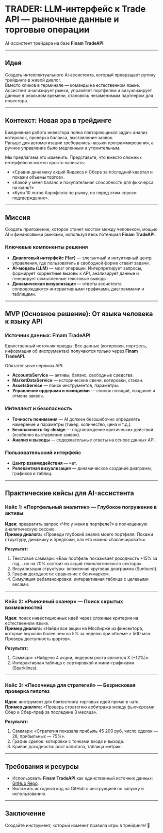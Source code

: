 # TRADER: LLM‑интерфейс к Trade API — рыночные данные и торговые операции

AI-ассистент трейдера на базе **Finam TradeAPI**

---

## Идея
Создать интеллектуального AI‑ассистента, который превращает рутину трейдинга в живой диалог.  
Вместо кликов в терминале — команды на естественном языке. Ассистент анализирует рынки, управляет портфелем и визуализирует данные в реальном времени, становясь незаменимым партнером для инвестора.

---

## Контекст: Новая эра в трейдинге
Ежедневная работа инвестора полна повторяющихся задач: анализ котировок, проверка баланса, выставление заявок.  
Раньше для автоматизации требовались навыки программирования, а ручное управление было медленным и утомительным.

Мы предлагаем это изменить. Представьте, что вместо сложных интерфейсов можно просто написать:

- «Сравни динамику акций Яндекса и Сбера за последний квартал и покажи объемы торгов».
- «Какой у меня баланс и покупательная способность для фьючерса на юань?»
- «Купи 10 лотов Аэрофлота по рынку, но перед этим спроси подтверждение».

---

## Миссия
Создать приложение, которое станет мостом между человеком, мощью AI и финансовыми рынками, используя весь потенциал **Finam TradeAPI**.

### Ключевые компоненты решения
- **Диалоговый интерфейс (Чат)** — элегантный и интуитивный центр управления, где пользователь в свободной форме ставит задачи.
- **AI‑модель (LLM)** — мозг операции. Интерпретирует запросы, формирует корректные вызовы к API, анализирует данные и генерирует осмысленные текстовые выводы.
- **Динамическая визуализация** — ответы ассистента сопровождаются интерактивными графиками, диаграммами и таблицами.

---

## MVP (Основное решение): От языка человека к языку API

### Источник данных: Finam TradeAPI
Единственный источник правды. Все данные (котировки, портфель, информация об инструментах) получаются только через **Finam TradeAPI**.

Обязательные сервисы API:
- **AccountsService** — активы, баланс, свободные средства.
- **MarketDataService** — исторические свечи, котировки, стакан.
- **AssetsService** — поиск инструментов, параметры.
- **Управление ордерами и позициями** — список позиций, создание и отмена заявок.

### Интеллект и безопасность
- **Точность понимания** — AI должен безошибочно определять намерение и параметры (тикер, количество, цена и т.д.).
- **Безопасность‑by‑design** — подтверждение критических действий (особенно выставление заявок).
- **Анализ и выводы** — содержательные ответы на основе данных API.

### Пользовательский интерфейс
- **Центр взаимодействия** — чат.  
- **Релевантная визуализация** — динамическое создание диаграмм, графиков и таблиц.

---

## Практические кейсы для AI-ассистента

### Кейс 1: «Портфельный аналитик» — Глубокое погружение в активы
**Идея:** превратить запрос «Что у меня в портфеле?» в полноценную аналитическую сессию.  
**Пример диалога:** «Проведи глубокий анализ моего портфеля. Покажи структуру, динамику и предложи, как его можно сбалансировать».  

**Результат:**
1. Текстовое саммари: «Ваш портфель показывает доходность +15% за год... но на 70% состоит из акций технологического сектора».
2. Визуализация структуры: вложенная круговая диаграмма (Sunburst).
3. График доходности: сравнение с бенчмарком.
4. Симуляция ребалансировки: интерактивная таблица с целевыми весами.

---

### Кейс 2: «Рыночный сканер» — Поиск скрытых возможностей
**Идея:** поиск инвестиционных идей через сложные критерии на естественном языке.  
**Пример диалога:** «Найди все акции на Мосбирже из финсектора, которые выросли более чем на 5% за неделю при объеме > 500 млн. Проверь доступность шортов».  

**Результат:**
1. Саммари: «Найдено 4 акции, лидером роста является X (+12%)».  
2. Интерактивная таблица с сортировкой и мини-графиками (Sparklines).

---

### Кейс 3: «Песочница для стратегий» — Безрисковая проверка гипотез
**Идея:** инструмент для бэктестинга торговых идей прямо в чате.  
**Пример диалога:** «Проверь стратегию арбитража между фьючерсами Сбер и Сбер-преф за последние 3 месяца».  

**Результат:**
1. Саммари: «Стратегия показала прибыль 45 200 руб, число сделок — 28, прибыльных — 75%».  
2. График сделок: котировки с точками входа и выхода.  
3. Кривая доходности: рост капитала, таблица метрик.

---

## Требования и ресурсы
- Использовать **Finam TradeAPI** как единственный источник данных: [GitHub Repo](https://github.com/FinamWeb/finam-trade-api).  
- Выложить исходный код на GitHub с инструкцией по запуску и использованию.

---

## Заключение
Создайте инструмент, который изменит правила игры в трейдинге! 🚀
